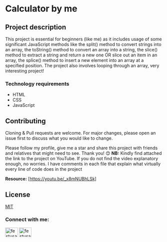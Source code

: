 # Calculator by me

## Project description

This project is essential for beginners (like me) as it includes usage of some significant  JavaScript methods like the split() method to convert strings into an array, the toString() method to convert an array into a string, the slice() method to extract a string and return a new one OR slice out an item in an array, the splice() method to insert a new element into an array at a specified position. The project also involves looping through an array, very interesting project! 

### Technology requirements
- HTML
- CSS
- JavaScript



## Contributing
Cloning & Pull requests are welcome. For major changes, please open an issue first
to discuss what you would like to change.


Please follow my profile, give me a star and share this project with friends and relatives that might need to see. Thank you! 😊
**NB:** Kindly find attached the link to the project on YouTube.
If you do not find the video explanatory enough, no worries. I have comments in each file that explain what virtually every line of code does in the project

**Resource:** [https://youtu.be/_x8mNUBhLSk]

## License

[MIT](https://choosealicense.com/licenses/mit/)
<h3 align="left">Connect with me:</h3>
<p align="left">
<a href="https://linkedin.com/in/festusasiyanbi" target="blank"><img align="center" src="https://raw.githubusercontent.com/rahuldkjain/github-profile-readme-generator/master/src/images/icons/Social/linked-in-alt.svg" alt="festusasiyanbi" height="30" width="40" /></a>
<a href="https://instagram.com/festusasiyanbi" target="blank"><img align="center" src="https://raw.githubusercontent.com/rahuldkjain/github-profile-readme-generator/master/src/images/icons/Social/instagram.svg" alt="festusasiyanbi" height="30" width="40" /></a>
</p>

